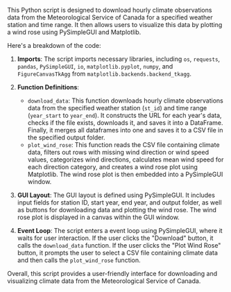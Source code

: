 This Python script is designed to download hourly climate observations data from the Meteorological Service of Canada for a specified weather station and time range. It then allows users to visualize this data by plotting a wind rose using PySimpleGUI and Matplotlib.

Here's a breakdown of the code:

1. **Imports**: The script imports necessary libraries, including `os`, `requests`, `pandas`, `PySimpleGUI`, `io`, `matplotlib.pyplot`, `numpy`, and `FigureCanvasTkAgg` from `matplotlib.backends.backend_tkagg`.

2. **Function Definitions**:
   - `download_data`: This function downloads hourly climate observations data from the specified weather station (`st_id`) and time range (`year_start` to `year_end`). It constructs the URL for each year's data, checks if the file exists, downloads it, and saves it into a DataFrame. Finally, it merges all dataframes into one and saves it to a CSV file in the specified output folder.
   - `plot_wind_rose`: This function reads the CSV file containing climate data, filters out rows with missing wind direction or wind speed values, categorizes wind directions, calculates mean wind speed for each direction category, and creates a wind rose plot using Matplotlib. The wind rose plot is then embedded into a PySimpleGUI window.

3. **GUI Layout**: The GUI layout is defined using PySimpleGUI. It includes input fields for station ID, start year, end year, and output folder, as well as buttons for downloading data and plotting the wind rose. The wind rose plot is displayed in a canvas within the GUI window.

4. **Event Loop**: The script enters a event loop using PySimpleGUI, where it waits for user interaction. If the user clicks the "Download" button, it calls the `download_data` function. If the user clicks the "Plot Wind Rose" button, it prompts the user to select a CSV file containing climate data and then calls the `plot_wind_rose` function.

Overall, this script provides a user-friendly interface for downloading and visualizing climate data from the Meteorological Service of Canada.
